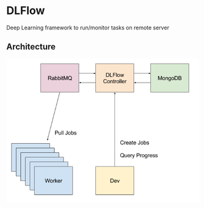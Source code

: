 # DLFlow
Deep Learning framework to run/monitor tasks on remote server


## Architecture

![arch-overview.png](docs/arch-overview.png)

